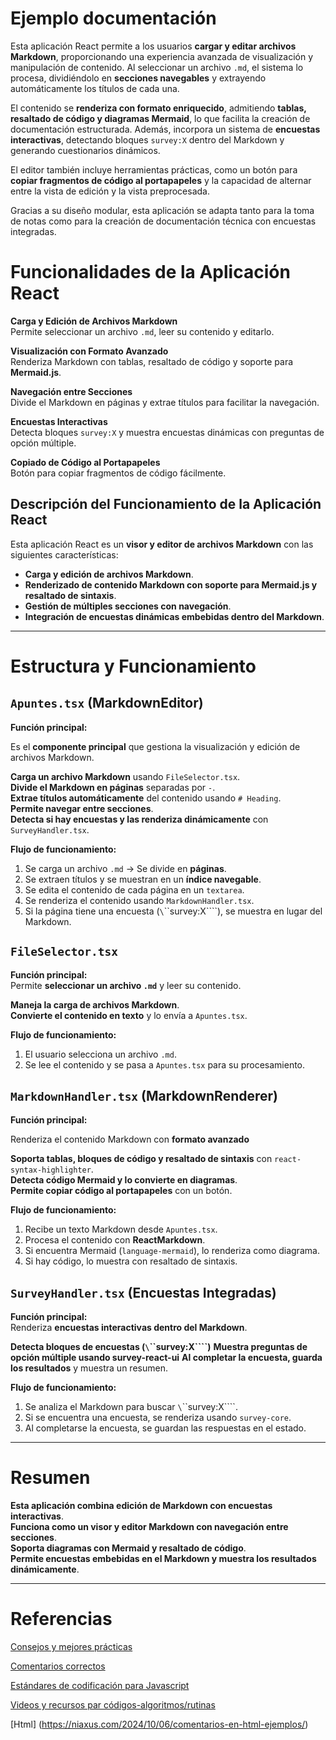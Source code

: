 # Ejemplo documentación

Esta aplicación React permite a los usuarios **cargar y editar archivos Markdown**, proporcionando una experiencia avanzada de visualización y manipulación de contenido. Al seleccionar un archivo `.md`, el sistema lo procesa, dividiéndolo en **secciones navegables** y extrayendo automáticamente los títulos de cada una.

El contenido se **renderiza con formato enriquecido**, admitiendo **tablas, resaltado de código y diagramas Mermaid**, lo que facilita la creación de documentación estructurada. Además, incorpora un sistema de **encuestas interactivas**, detectando bloques `survey:X` dentro del Markdown y generando cuestionarios dinámicos.  

El editor también incluye herramientas prácticas, como un botón para **copiar fragmentos de código al portapapeles** y la capacidad de alternar entre la vista de edición y la vista preprocesada.  

Gracias a su diseño modular, esta aplicación se adapta tanto para la toma de notas como para la creación de documentación técnica con encuestas integradas.

# Funcionalidades de la Aplicación React  

**Carga y Edición de Archivos Markdown**  
Permite seleccionar un archivo `.md`, leer su contenido y editarlo.  

**Visualización con Formato Avanzado**  
Renderiza Markdown con tablas, resaltado de código y soporte para **Mermaid.js**.  

**Navegación entre Secciones**  
Divide el Markdown en páginas y extrae títulos para facilitar la navegación.  

**Encuestas Interactivas**  
Detecta bloques `survey:X` y muestra encuestas dinámicas con preguntas de opción múltiple.  

**Copiado de Código al Portapapeles**  
Botón para copiar fragmentos de código fácilmente.  

## **Descripción del Funcionamiento de la Aplicación React**

Esta aplicación React es un **visor y editor de archivos Markdown** con las siguientes características:

- **Carga y edición de archivos Markdown**.
- **Renderizado de contenido Markdown con soporte para Mermaid.js y resaltado de sintaxis**.
- **Gestión de múltiples secciones con navegación**.
- **Integración de encuestas dinámicas embebidas dentro del Markdown**.

---

# Estructura y Funcionamiento

## **`Apuntes.tsx` (MarkdownEditor)**

**Función principal:**  

Es el **componente principal** que gestiona la visualización y edición de archivos Markdown.  

**Carga un archivo Markdown** usando `FileSelector.tsx`.  
**Divide el Markdown en páginas** separadas por `-`.  
**Extrae títulos automáticamente** del contenido usando `# Heading`.  
**Permite navegar entre secciones**.  
**Detecta si hay encuestas y las renderiza dinámicamente** con `SurveyHandler.tsx`.  

**Flujo de funcionamiento:**  

1. Se carga un archivo `.md` → Se divide en **páginas**.  
2. Se extraen títulos y se muestran en un **índice navegable**.  
3. Se edita el contenido de cada página en un `textarea`.  
4. Se renderiza el contenido usando `MarkdownHandler.tsx`.  
5. Si la página tiene una encuesta (`\`\`\`survey:X\`\`\``), se muestra en lugar del Markdown.  

## **`FileSelector.tsx`**

**Función principal:**  
Permite **seleccionar un archivo `.md`** y leer su contenido.  

**Maneja la carga de archivos Markdown**.  
**Convierte el contenido en texto** y lo envía a `Apuntes.tsx`.  

**Flujo de funcionamiento:**  

1. El usuario selecciona un archivo `.md`.  
2. Se lee el contenido y se pasa a `Apuntes.tsx` para su procesamiento.  

## **`MarkdownHandler.tsx` (MarkdownRenderer)**

**Función principal:**  

Renderiza el contenido Markdown con **formato avanzado**

**Soporta tablas, bloques de código y resaltado de sintaxis** con `react-syntax-highlighter`.  
**Detecta código Mermaid y lo convierte en diagramas**.  
**Permite copiar código al portapapeles** con un botón.  

**Flujo de funcionamiento:**

1. Recibe un texto Markdown desde `Apuntes.tsx`.  
2. Procesa el contenido con **ReactMarkdown**.  
3. Si encuentra Mermaid (`language-mermaid`), lo renderiza como diagrama.  
4. Si hay código, lo muestra con resaltado de sintaxis.  

## **`SurveyHandler.tsx` (Encuestas Integradas)**

**Función principal:**  
Renderiza **encuestas interactivas dentro del Markdown**.  

**Detecta bloques de encuestas (`\`\`\`survey:X\`\`\``)**
**Muestra preguntas de opción múltiple usando survey-react-ui**
**Al completar la encuesta, guarda los resultados** y muestra un resumen.  

**Flujo de funcionamiento:**  

1. Se analiza el Markdown para buscar `\`\`\`survey:X\`\`\``.  
2. Si se encuentra una encuesta, se renderiza usando `survey-core`.  
3. Al completarse la encuesta, se guardan las respuestas en el estado.  

---

# Resumen

**Esta aplicación combina edición de Markdown con encuestas interactivas**.  
**Funciona como un visor y editor Markdown con navegación entre secciones**.  
**Soporta diagramas con Mermaid y resaltado de código**.  
**Permite encuestas embebidas en el Markdown y muestra los resultados dinámicamente**.  

---

# Referencias

[Consejos y mejores prácticas](https://www.skinatech.com/inicio/comentarios-en-el-codigo-fuente/)

[Comentarios correctos](https://es.javascript.info/comments#comentarios-correctos)

[Estándares de codificación para Javascript](https://github.com/0granada/js-coding-standards)

[Videos y recursos par códigos-algoritmos/rutinas](https://github.com/adonismendozaperez/33-js-conceptos?tab=readme-ov-file#33-c%C3%B3digo-limpio)

[Html] (https://niaxus.com/2024/10/06/comentarios-en-html-ejemplos/)
